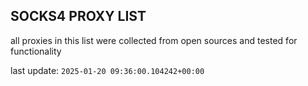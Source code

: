 ## SOCKS4 PROXY LIST

all proxies in this list were collected from open sources and tested for functionality

last update: `2025-01-20 09:36:00.104242+00:00`
